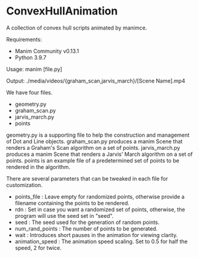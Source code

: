 # ConvexHullAnimation
A collection of convex hull scripts animated by manimce.

Requirements:
  - Manim Community v0.13.1
  - Python 3.9.7

Usage:
manim [file.py]

Output:
./media/videos/{graham_scan,jarvis_march}/[Scene Name].mp4

We have four files.
  - geometry.py
  - graham_scan.py
  - jarvis_march.py
  - points

geometry.py is a supporting file to help the construction and management of Dot and Line objects.
graham_scan.py produces a manim Scene that renders a Graham's Scan algorithm on a set of points.
jarvis_march.py produces a manim Scene that renders a Jarvis' March algorithm on a set of points.
points is an example file of a predetermined set of points to be rendered in the algorithm.

There are several parameters that can be tweaked in each file for customization.
  - points_file     : Leave empty for randomized points, otherwise provide a filename containing the points to be rendered.
  - rdn             : Set in case you want a randomized set of points, otherwise, the program will use the seed set in "seed".
  - seed            : The seed used for the generation of random points.
  - num_rand_points : The number of points to be generated.
  - wait            : Introduces short pauses in the animation for viewing clarity.
  - animation_speed : The animation speed scaling. Set to 0.5 for half the speed, 2 for twice.
